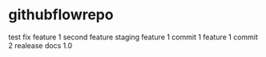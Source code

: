 # githubflowrepo
test
fix
feature 1
second feature
staging
feature 1 commit 1
feature 1 commit 2
realease docs 1.0